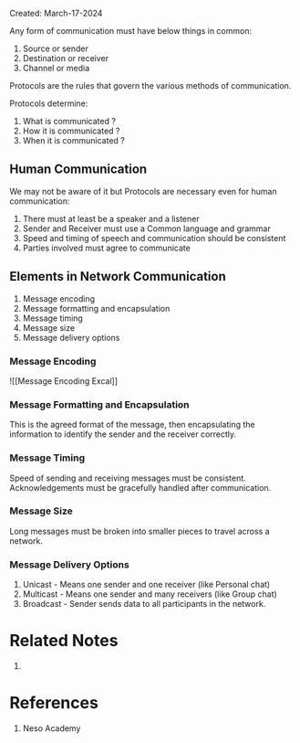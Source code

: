 Created: March-17-2024

Any form of communication must have below things in common:

1. Source or sender
2. Destination or receiver
3. Channel or media

Protocols are the rules that govern the various methods of communication.

Protocols determine:

1. What is communicated ?
2. How it is communicated ?
3. When it is communicated ?
## Human Communication

We may not be aware of it but Protocols are necessary even for human communication:

1. There must at least be a speaker and a listener
2. Sender and Receiver must use a Common language and grammar
3. Speed and timing of speech and communication should be consistent
4. Parties involved must agree to communicate
## Elements in Network Communication

1. Message encoding
2. Message formatting and encapsulation
3. Message timing
4. Message size
5. Message delivery options
### Message Encoding

![[Message Encoding Excal]]
### Message Formatting and Encapsulation

This is the agreed format of the message, then encapsulating the information to identify the sender and the receiver correctly.
### Message Timing

Speed of sending and receiving messages must be consistent. Acknowledgements must be gracefully handled after communication.
### Message Size

Long messages must be broken into smaller pieces to travel across a network.
### Message Delivery Options

1. Unicast - Means one sender and one receiver (like Personal chat)
2. Multicast - Means one sender and many receivers (like Group chat)
3. Broadcast - Sender sends data to all participants in the network.
# Related Notes

1. 
# References

1. Neso Academy